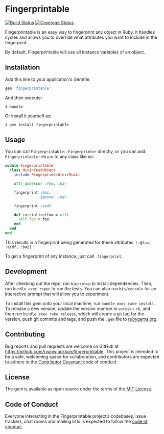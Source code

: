 # Fingerprintable

[![Build Status](https://travis-ci.org/ryanwjackson/fingerprintable.svg?branch=master)](https://travis-ci.org/ryanwjackson/fingerprintable) [![Coverage Status](https://coveralls.io/repos/github/ryanwjackson/fingerprintable/badge.svg?branch=master)](https://coveralls.io/github/ryanwjackson/fingerprintable?branch=master)

Fingerprintable is an easy way to fingerprint any object in Ruby.  It handles cycles and allows you to override what attributes you want to include in the fingerprint.

By default, Fingerprintable will use all instance variables of an object.

## Installation

Add this line to your application's Gemfile:

```ruby
gem 'fingerprintable'
```

And then execute:

    $ bundle

Or install it yourself as:

    $ gem install fingerprintable

## Usage

You can call `Fingerprintable::Fingerprinter` directly, or you can add `Fingerprintable::Mixin` to any class like so:

```ruby
module Fingerprintable
  class MixinTestObject
    include Fingerprintable::Mixin

    attr_accessor :foo, :bar

    fingerprint :baz,
                ignore: :bar

    fingerprint :asdf

    def initialize(foo = nil)
      self.foo = foo
    end
  end
end
```

This results in a fingerprint being generated for these attributes: `[:@foo, :asdf, :baz]`

To get a fingerprint of any instance, just call `.fingerprint`.

## Development

After checking out the repo, run `bin/setup` to install dependencies. Then, run `bundle exec rspec` to run the tests. You can also run `bin/console` for an interactive prompt that will allow you to experiment.

To install this gem onto your local machine, run `bundle exec rake install`. To release a new version, update the version number in `version.rb`, and then run `bundle exec rake release`, which will create a git tag for the version, push git commits and tags, and push the `.gem` file to [rubygems.org](https://rubygems.org).

## Contributing

Bug reports and pull requests are welcome on GitHub at https://github.com/ryanwjackson/fingerprintable. This project is intended to be a safe, welcoming space for collaboration, and contributors are expected to adhere to the [Contributor Covenant](http://contributor-covenant.org) code of conduct.

## License

The gem is available as open source under the terms of the [MIT License](https://opensource.org/licenses/MIT).

## Code of Conduct

Everyone interacting in the Fingerprintable project’s codebases, issue trackers, chat rooms and mailing lists is expected to follow the [code of conduct](https://github.com/ryanwjackson/fingerprintable/blob/master/CODE_OF_CONDUCT.md).

